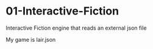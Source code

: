 # 01-Interactive-Fiction
Interactive Fiction engine that reads an external json file

My game is lair.json
